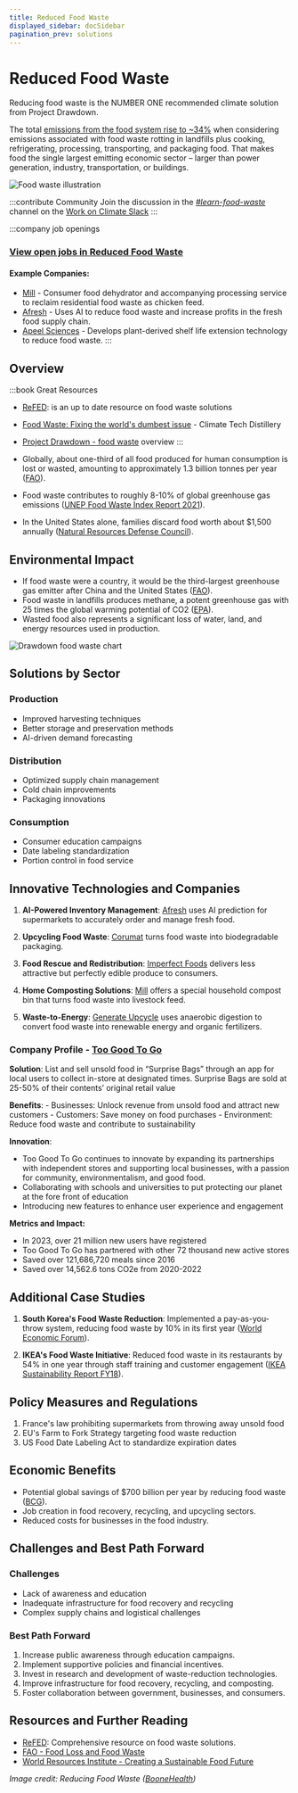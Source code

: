 ```yaml
---
title: Reduced Food Waste
displayed_sidebar: docSidebar
pagination_prev: solutions
---
```


# Reduced Food Waste

Reducing food waste is the NUMBER ONE recommended climate solution from Project Drawdown.

The total [emissions from the food system rise to ~34%](https://www.nature.com/articles/s43016-021-00225-9) when considering emissions associated with food waste rotting in landfills plus cooking, refrigerating, processing, transporting, and packaging food. That makes food the single largest emitting economic sector – larger than power generation, industry, transportation, or buildings.

![Food waste illustration](/../static/img/reduced-food-waste.png)

:::contribute Community
Join the discussion in the *[#learn-food-waste](https://workonclimate.slack.com/messages/C01K3JV2LNQ)* channel on the [Work on Climate Slack](https://workonclimate.org)
:::

:::company job openings
### [View open jobs in Reduced Food Waste](https://climatebase.org/jobs?l=&q=&drawdown_solutions=Reduced+Food+Waste)
#### Example Companies:
- [Mill](https://www.mill.com) - Consumer food dehydrator and accompanying processing service to reclaim residential food waste as chicken feed.
- [Afresh](https://www.afresh.com) - Uses AI to reduce food waste and increase profits in the fresh food supply chain.
- [Apeel Sciences](https://www.apeelsciences.com) - Develops plant-derived shelf life extension technology to reduce food waste.
:::

## Overview
:::book Great Resources
- [ReFED](https://refed.org/): is an up to date resource on food waste solutions
- [Food Waste: Fixing the world's dumbest issue](https://www.climatetechdistillery.com/p/23-food-waste) - Climate Tech Distillery
- [Project Drawdown - food waste](https://drawdown.org/news/insights/fixing-foods-big-climate-problem) overview
:::

- Globally, about one-third of all food produced for human consumption is lost or wasted, amounting to approximately 1.3 billion tonnes per year ([FAO](http://www.fao.org/food-loss-and-food-waste/en/)).
- Food waste contributes to roughly 8-10% of global greenhouse gas emissions ([UNEP Food Waste Index Report 2021](https://www.unep.org/resources/report/unep-food-waste-index-report-2021)).
- In the United States alone, families discard food worth about $1,500 annually ([Natural Resources Defense Council](https://www.nrdc.org/resources/wasted-how-america-losing-40-percent-its-food-farm-fork-landfill)).

## Environmental Impact

- If food waste were a country, it would be the third-largest greenhouse gas emitter after China and the United States ([FAO](http://www.fao.org/food-loss-and-food-waste/en/)).
- Food waste in landfills produces methane, a potent greenhouse gas with 25 times the global warming potential of CO2 ([EPA](https://www.epa.gov/ghgemissions/overview-greenhouse-gases)).
- Wasted food also represents a significant loss of water, land, and energy resources used in production.

![Drawdown food waste chart](/img/drawdown-food-waste-chart.jpg)

## Solutions by Sector

### Production
- Improved harvesting techniques
- Better storage and preservation methods
- AI-driven demand forecasting

### Distribution
- Optimized supply chain management
- Cold chain improvements
- Packaging innovations

### Consumption
- Consumer education campaigns
- Date labeling standardization
- Portion control in food service

## Innovative Technologies and Companies

1. **AI-Powered Inventory Management**: [Afresh](https://afresh.com) uses AI prediction for supermarkets to accurately order and manage fresh food.

2. **Upcycling Food Waste**: [Corumat](https://corumat.com) turns food waste into biodegradable packaging.

3. **Food Rescue and Redistribution**: [Imperfect Foods](https://www.imperfectfoods.com/) delivers less attractive but perfectly edible produce to consumers.

4. **Home Composting Solutions**: [Mill](https://mill.com) offers a special household compost bin that turns food waste into livestock feed.

5. **Waste-to-Energy**: [Generate Upcycle](https://generateupcycle.com/) uses anaerobic digestion to convert food waste into renewable energy and organic fertilizers.
### Company Profile - [Too Good To Go](https://www.toogoodtogo.com/en-us)

**Solution**: List and sell unsold food in “Surprise Bags” through an app for local users to collect in-store at designated times. Surprise Bags are sold at 25-50% of their contents’ original retail value

**Benefits**:
	- Businesses: Unlock revenue from unsold food and attract new customers
	- Customers: Save money on food purchases
	- Environment: Reduce food waste and contribute to sustainability

**Innovation**: 
- Too Good To Go continues to innovate by expanding its partnerships with independent stores and supporting local businesses, with a passion for community, environmentalism, and good food.
- Collaborating with schools and universities to put protecting our planet at the fore front of education
 - Introducing new features to enhance user experience and engagement 
    
**Metrics and Impact:** 
    
- In 2023, over 21 million new users have registered
- Too Good To Go has partnered with other 72 thousand new active stores
- Saved over 121,686,720 meals since 2016
- Saved over 14,562.6 tons CO2e from 2020-2022

## Additional Case Studies

1. **South Korea's Food Waste Reduction**: Implemented a pay-as-you-throw system, reducing food waste by 10% in its first year ([World Economic Forum](https://www.weforum.org/agenda/2019/01/south-korea-recycling-food-waste/)).

2. **IKEA's Food Waste Initiative**: Reduced food waste in its restaurants by 54% in one year through staff training and customer engagement ([IKEA Sustainability Report FY18](https://www.ikea.com/ms/en_JP/pdf/sustainability_report/IKEA_Sustainability_Report_FY18.pdf)).

## Policy Measures and Regulations

1. France's law prohibiting supermarkets from throwing away unsold food
2. EU's Farm to Fork Strategy targeting food waste reduction
3. US Food Date Labeling Act to standardize expiration dates

## Economic Benefits

- Potential global savings of $700 billion per year by reducing food waste ([BCG](https://www.bcg.com/publications/2018/tackling-1.6-billion-ton-food-loss-and-waste-crisis)).
- Job creation in food recovery, recycling, and upcycling sectors.
- Reduced costs for businesses in the food industry.

## Challenges and Best Path Forward

### Challenges
- Lack of awareness and education
- Inadequate infrastructure for food recovery and recycling
- Complex supply chains and logistical challenges

### Best Path Forward
1. Increase public awareness through education campaigns.
2. Implement supportive policies and financial incentives.
3. Invest in research and development of waste-reduction technologies.
4. Improve infrastructure for food recovery, recycling, and composting.
5. Foster collaboration between government, businesses, and consumers.

## Resources and Further Reading

- [ReFED](https://refed.org/): Comprehensive resource on food waste solutions.
- [FAO - Food Loss and Food Waste](http://www.fao.org/food-loss-and-food-waste/en/)
- [World Resources Institute - Creating a Sustainable Food Future](https://www.wri.org/research/creating-sustainable-food-future)

*Image credit: Reducing Food Waste ([BooneHealth](https://boone.health/2022/10/19/reducing-food-waste/))*